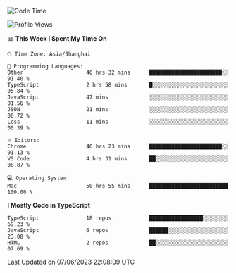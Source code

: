 <!--START_SECTION:waka-->
![Code Time](http://img.shields.io/badge/Code%20Time-4%2C628%20hrs%2049%20mins-blue)

![Profile Views](http://img.shields.io/badge/Profile%20Views-4-blue)

📊 **This Week I Spent My Time On** 

```text
🕑︎ Time Zone: Asia/Shanghai

💬 Programming Languages: 
Other                    46 hrs 32 mins      ███████████████████████░░   91.40 % 
TypeScript               2 hrs 58 mins       █░░░░░░░░░░░░░░░░░░░░░░░░   05.84 % 
JavaScript               47 mins             ░░░░░░░░░░░░░░░░░░░░░░░░░   01.56 % 
JSON                     21 mins             ░░░░░░░░░░░░░░░░░░░░░░░░░   00.72 % 
Less                     11 mins             ░░░░░░░░░░░░░░░░░░░░░░░░░   00.39 % 

🔥 Editors: 
Chrome                   46 hrs 23 mins      ███████████████████████░░   91.13 % 
VS Code                  4 hrs 31 mins       ██░░░░░░░░░░░░░░░░░░░░░░░   08.87 % 

💻 Operating System: 
Mac                      50 hrs 55 mins      █████████████████████████   100.00 % 
```

**I Mostly Code in TypeScript** 

```text
TypeScript               18 repos            █████████████████░░░░░░░░   69.23 % 
JavaScript               6 repos             ██████░░░░░░░░░░░░░░░░░░░   23.08 % 
HTML                     2 repos             ██░░░░░░░░░░░░░░░░░░░░░░░   07.69 % 
```




 Last Updated on 07/06/2023 22:08:09 UTC
<!--END_SECTION:waka-->
